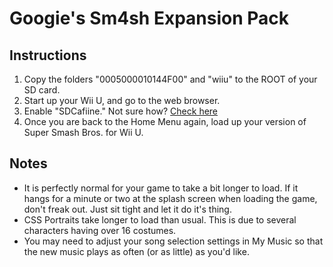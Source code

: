 # Googie's Sm4sh Expansion Pack

## Instructions

1. Copy the folders "0005000010144F00" and "wiiu" to the ROOT of your SD card.
2. Start up your Wii U, and go to the web browser.
3. Enable "SDCafiine." Not sure how? [Check here](https://gbatemp.net/threads/sdcafiine.471360/)
6. Once you are back to the Home Menu again, load up your version of Super Smash Bros. for Wii U.

## Notes

* It is perfectly normal for your game to take a bit longer to load. If it hangs for a minute or two at the splash screen when loading the game, don't freak out. Just sit tight and let it do it's thing.
* CSS Portraits take longer to load than usual. This is due to several characters having over 16 costumes.
* You may need to adjust your song selection settings in My Music so that the new music plays as often (or as little) as you'd like.